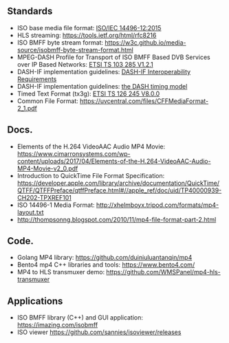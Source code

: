 ## Standards

- ISO base media file format: [ISO/IEC 14496-12:2015](c068960_ISO_IEC_14496-12_2015.pdf)
- HLS streaming: https://tools.ietf.org/html/rfc8216
- ISO BMFF byte stream format: https://w3c.github.io/media-source/isobmff-byte-stream-format.html
- MPEG-DASH Profile for Transport of ISO BMFF Based DVB Services over IP Based Networks:
  [ETSI TS 103 285 V1.2.1](https://www.etsi.org/deliver/etsi_ts/103200_103299/103285/01.02.01_60/ts_103285v010201p.pdf)
-  DASH-IF implementation guidelines: [DASH-IF Interoperability Requirements](https://dashif-documents.azurewebsites.net/Guidelines-Interoperability/master/Guidelines-Interoperability.html)
- DASH-IF implementation guidelines: [the DASH timing model](https://dashif-documents.azurewebsites.net/Guidelines-TimingModel/master/Guidelines-TimingModel.html)
- Timed Text Format (tx3g): [ETSI TS 126 245 V8.0.0](https://www.etsi.org/deliver/etsi_ts/126200_126299/126245/08.00.00_60/ts_126245v080000p.pdf)
- Common File Format: https://uvcentral.com/files/CFFMediaFormat-2_1.pdf

## Docs.

- Elements of the H.264 VideoAAC Audio MP4 Movie:
  https://www.cimarronsystems.com/wp-content/uploads/2017/04/Elements-of-the-H.264-VideoAAC-Audio-MP4-Movie-v2_0.pdf
- Introduction to QuickTime File Format Specification:
  https://developer.apple.com/library/archive/documentation/QuickTime/QTFF/QTFFPreface/qtffPreface.html#//apple_ref/doc/uid/TP40000939-CH202-TPXREF101
- ISO 14496-1 Media Format: http://xhelmboyx.tripod.com/formats/mp4-layout.txt
- http://thompsonng.blogspot.com/2010/11/mp4-file-format-part-2.html

## Code.

- Golang MP4 library: https://github.com/duiniuluantanqin/mp4
- Bento4 mp4 C++ libraries and tools: https://www.bento4.com/
- MP4 to HLS transmuxer demo: https://github.com/WMSPanel/mp4-hls-transmuxer

## Applications

- ISO BMFF library (C++) and GUI application: https://imazing.com/isobmff
- ISO viewer https://github.com/sannies/isoviewer/releases

